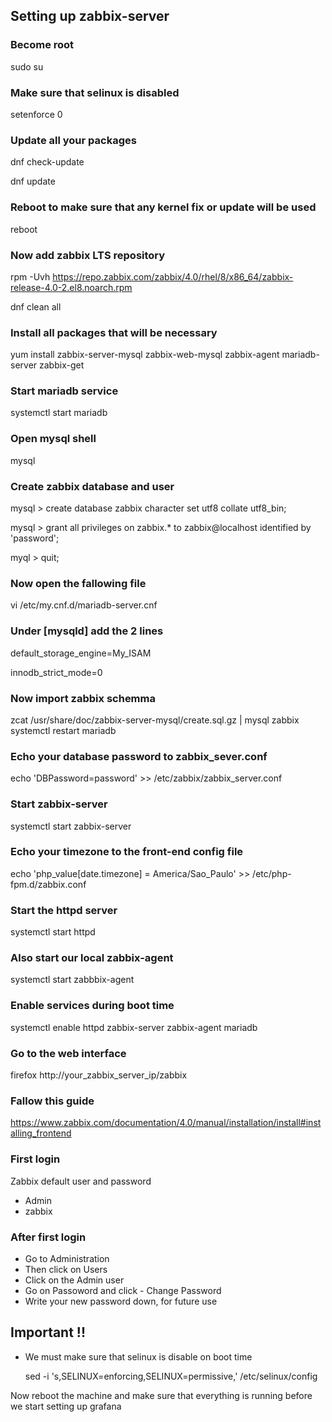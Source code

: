 ## Setting up zabbix-server



### Become root
 sudo su



### Make sure that selinux is disabled
 setenforce 0 



### Update all your packages
 dnf check-update
 
 dnf update



### Reboot to make sure that any kernel fix or update will be used
 reboot



### Now add zabbix LTS repository
 rpm -Uvh https://repo.zabbix.com/zabbix/4.0/rhel/8/x86_64/zabbix-release-4.0-2.el8.noarch.rpm
 
 dnf clean all



### Install all packages that will be necessary 
 yum install zabbix-server-mysql zabbix-web-mysql zabbix-agent mariadb-server zabbix-get



### Start mariadb service
 systemctl start mariadb



### Open mysql shell
 mysql



### Create zabbix database and user
  mysql > create database zabbix character set utf8 collate utf8_bin;
  
  mysql > grant all privileges on zabbix.* to zabbix@localhost identified by 'password';
  
  myql > quit; 



### Now open the fallowing file
 vi /etc/my.cnf.d/mariadb-server.cnf 



### Under [mysqld] add the 2 lines
 default_storage_engine=My_ISAM
 
 innodb_strict_mode=0



### Now import zabbix schemma
 zcat /usr/share/doc/zabbix-server-mysql/create.sql.gz | mysql  zabbix 
 systemctl restart mariadb



### Echo your database password  to zabbix_sever.conf 
 echo 'DBPassword=password' >> /etc/zabbix/zabbix_server.conf


### Start zabbix-server 
 systemctl start zabbix-server



### Echo your timezone to  the front-end config file
 echo 'php_value[date.timezone] = America/Sao_Paulo' >>  /etc/php-fpm.d/zabbix.conf



### Start the httpd server 
 systemctl start httpd 



### Also start our local zabbix-agent 
 systemctl start zabbbix-agent



### Enable services during boot time
 systemctl enable httpd zabbix-server zabbix-agent mariadb



### Go to the web interface 
 firefox http://your_zabbix_server_ip/zabbix



### Fallow this guide
 https://www.zabbix.com/documentation/4.0/manual/installation/install#installing_frontend



### First login
Zabbix default user and password
- Admin
- zabbix

### After first login 
 - Go to Administration
 - Then click on Users
 - Click on the Admin user
 - Go on Passoword and click - Change Password
 - Write your new password down, for future use



## Important !!
- We must make sure that selinux is disable on boot time

  sed -i 's,SELINUX=enforcing,SELINUX=permissive,' /etc/selinux/config

Now reboot the machine and make sure that everything is running before we start setting up grafana 

